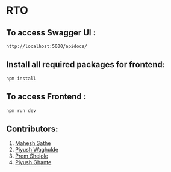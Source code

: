 # RTO

## To access Swagger UI :
`http://localhost:5000/apidocs/`

## Install all required packages for frontend:
`npm install`

## To access Frontend :
`npm run dev`

## Contributors:
1. [Mahesh Sathe](https://github.com/maheshsathe07)  
2. [Piyush Waghulde](https://github.com/piyushw0203)  
3. [Prem Shejole](https://github.com/shejoleprem)  
4. [Piyush Ghante](https://github.com/piyushghante)  
